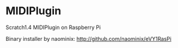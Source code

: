 MIDIPlugin
==========

Scratch1.4 MIDIPlugin on Raspberry Pi

Binary installer by naominix:
http://github.com/naominix/eVY1RasPi
